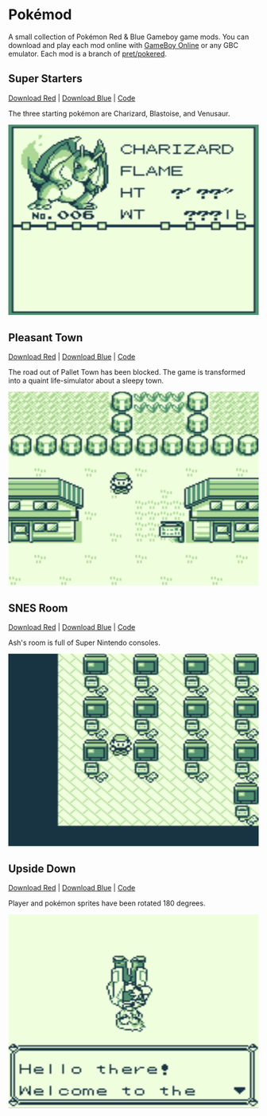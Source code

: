 # Pokémod

A small collection of Pokémon Red & Blue Gameboy game mods. You can download and play each mod online with [GameBoy Online](https://taisel.github.io/GameBoy-Online/) or any GBC emulator. Each mod is a branch of [pret/pokered](https://github.com/pret/pokered).

## **Super Starters**
[Download Red](https://github.com/brannondorsey/pokemods/releases/download/data/pokered-super-starters.gbc) | [Download Blue](https://github.com/brannondorsey/pokemods/releases/download/data/pokeblue-super-starters.gbc) | [Code](https://github.com/brannondorsey/pokemods/tree/super-starters)

The three starting pokémon are Charizard, Blastoise, and Venusaur.

![Super Starters](.images/super-starters.png)

<!-- 
## **Too Much Mewtwo**
Every pokémon in the game has been replaced with Mewtwo. -->

## **Pleasant Town**

[Download Red](https://github.com/brannondorsey/pokemods/releases/download/data/pokered-pleasant-town.gbc) | [Download Blue](https://github.com/brannondorsey/pokemods/releases/download/data/pokeblue-pleasant-town.gbc) | [Code](https://github.com/brannondorsey/pokemods/tree/pleasant-town)

The road out of Pallet Town has been blocked. The game is transformed into a quaint life-simulator about a sleepy town. 

![Pleasant Town](.images/pleasant-town.png)

## **SNES Room**

[Download Red](https://github.com/brannondorsey/pokemods/releases/download/data/pokered-snes-room.gbc) | [Download Blue](https://github.com/brannondorsey/pokemods/releases/download/data/pokeblue-snes-room.gbc) | [Code](https://github.com/brannondorsey/pokemods/tree/snes-room)

Ash's room is full of Super Nintendo consoles.

![SNES Room](.images/snes-room.png)

## **Upside Down**

[Download Red](https://github.com/brannondorsey/pokemods/releases/download/data/pokered-upside-down.gbc) | [Download Blue](https://github.com/brannondorsey/pokemods/releases/download/data/pokeblue-upside-down.gbc) | [Code](https://github.com/brannondorsey/pokemods/tree/upside-down)

Player and pokémon sprites have been rotated 180 degrees.

![Upside Down](.images/upside-down.png)